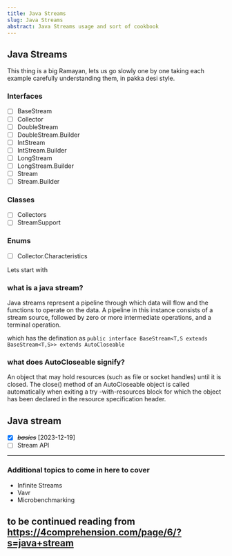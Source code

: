 ```yaml
---
title: Java Streams
slug: Java Streams
abstract: Java Streams usage and sort of cookbook
---
```



## Java Streams

This thing is a big Ramayan, lets us go slowly one by one taking each example carefully understanding them, in pakka desi style.

### Interfaces

* [ ] BaseStream
* [ ] Collector
* [ ] DoubleStream
* [ ] DoubleStream.Builder
* [ ] IntStream
* [ ] IntStream.Builder
* [ ] LongStream
* [ ] LongStream.Builder
* [ ] Stream
* [ ] Stream.Builder

### Classes

* [ ] Collectors
* [ ] StreamSupport

### Enums

* [ ] Collector.Characteristics

Lets start with

### what is a java stream?

Java streams represent a pipeline through which data will flow and the functions to operate on the data. A pipeline in this instance consists of a stream source, followed by zero or more intermediate operations, and a terminal operation.

which has the defination as `public interface BaseStream<T,S extends BaseStream<T,S>> extends AutoCloseable`

### what does AutoCloseable signify?

An object that may hold resources (such as file or socket handles) until it is closed. The close() method of an AutoCloseable object is called automatically when exiting a try -with-resources block for which the object has been declared in the resource specification header.

## Java stream

* [X] ~~*basics*~~ [2023-12-19]
* [ ] Stream API

--------------------------------------

### Additional topics to come in here to cover

* Infinite Streams
* Vavr
* Microbenchmarking

## to be continued reading from <https://4comprehension.com/page/6/?s=java+stream>
